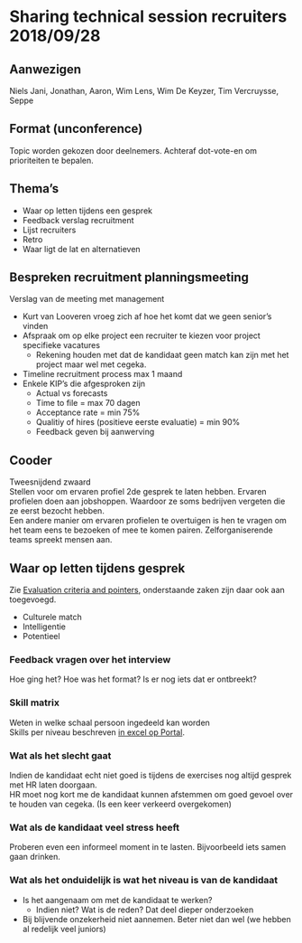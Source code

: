 # Sharing technical session recruiters 2018/09/28
## Aanwezigen
Niels Jani, Jonathan, Aaron, Wim Lens, Wim De Keyzer, Tim Vercruysse, Seppe

## Format (unconference)
Topic worden gekozen door deelnemers. Achteraf dot-vote-en om prioriteiten te bepalen.

## Thema’s
- Waar op letten tijdens een gesprek
- Feedback verslag recruitment
- Lijst recruiters
- Retro
- Waar ligt de lat en alternatieven

## Bespreken recruitment planningsmeeting
Verslag van de meeting met management
- Kurt van Looveren vroeg zich af hoe het komt dat we geen senior’s vinden
- Afspraak om op elke project een recruiter te kiezen voor project specifieke vacatures
    - Rekening houden met dat de kandidaat geen match kan zijn met het project maar wel met cegeka.
- Timeline recruitment process max 1 maand
- Enkele KIP’s die afgesproken zijn
    - Actual vs forecasts
    - Time to file = max 70 dagen
    - Acceptance rate = min 75%
    - Qualitiy of hires (positieve eerste evaluatie) = min 90%
    - Feedback geven bij aanwerving
## Cooder
Tweesnijdend zwaard  
Stellen voor om ervaren profiel 2de gesprek te laten hebben. Ervaren profielen doen aan jobshoppen. Waardoor ze soms bedrijven vergeten die ze eerst bezocht hebben.  
Een andere manier om ervaren profielen te overtuigen is hen te vragen om het team eens te bezoeken of mee te komen pairen. Zelforganiserende teams spreekt mensen aan.

## Waar op letten tijdens gesprek
Zie [Evaluation criteria and pointers](../EvaluationCriteriaAndPointers.md), onderstaande zaken zijn daar ook aan toegevoegd.
- Culturele match
- Intelligentie
- Potentieel

### Feedback vragen over het interview
Hoe ging het? Hoe was het format? Is er nog iets dat er ontbreekt?  

### Skill matrix  
Weten in welke schaal persoon ingedeeld kan worden  
Skills per niveau beschreven [in excel op Portal](https://portal.cegeka.com/kn/root/ContinuousLearning/SitePages/Personal%20Development.aspx).

### Wat als het slecht gaat
Indien de kandidaat echt niet goed is tijdens de exercises nog altijd gesprek met HR laten doorgaan.  
HR moet nog kort me de kandidaat kunnen afstemmen om goed gevoel over te houden van cegeka. (Is een keer verkeerd overgekomen)

### Wat als de kandidaat veel stress heeft
Proberen even een informeel moment in te lasten. Bijvoorbeeld iets samen gaan drinken.
	
###  Wat als het onduidelijk is wat het niveau is van de kandidaat
- Is het aangenaam om met de kandidaat te werken?
    - Indien niet? Wat is de reden? Dat deel dieper onderzoeken
- Bij blijvende onzekerheid niet aannemen. Beter niet dan wel (we hebben al redelijk veel juniors)	
